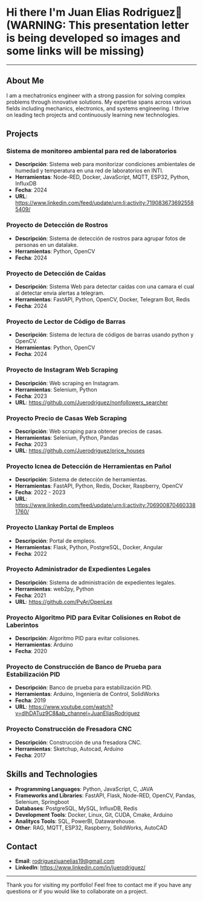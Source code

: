 # Hi there I'm Juan Elias Rodriguez👋 (WARNING: This presentation letter is being developed so images and some links will be missing)

------------------------------

## About Me
I am a mechatronics engineer with a strong passion for solving complex problems through innovative solutions. My expertise spans across various fields including mechanics, electronics, and systems engineering. I thrive on leading tech projects and continuously learning new technologies.


## Projects

### Sistema de monitoreo ambiental para red de laboratorios
- **Descripción**: Sistema web para monitorizar condiciones ambientales de humedad y temperatura en una red de laboratorios en INTI.
- **Herramientas**: Node-RED, Docker, JavaScript, MQTT, ESP32, Python, InfluxDB
- **Fecha**: 2024
- **URL**: https://www.linkedin.com/feed/update/urn:li:activity:7190836736925585409/

### Proyecto de Detección de Rostros
- **Descripción**: Sistema de detección de rostros para agrupar fotos de personas en un datalake.
- **Herramientas**: Python, OpenCV
- **Fecha**: 2024

### Proyecto de Detección de Caídas
- **Descripción**: Sistema Web para detectar caídas con una camara el cual al detectar envia alertas a telegram.
- **Herramientas**: FastAPI, Python, OpenCV, Docker, Telegram Bot, Redis
- **Fecha**: 2024

### Proyecto de Lector de Código de Barras
- **Descripción**: Sistema de lectura de códigos de barras usando python y OpenCV.
- **Herramientas**: Python, OpenCV
- **Fecha**: 2024

### Proyecto de Instagram Web Scraping
- **Descripción**: Web scraping en Instagram.
- **Herramientas**: Selenium, Python
- **Fecha**: 2023
- **URL**: https://github.com/Juerodriguez/nonfollowers_searcher

### Proyecto Precio de Casas Web Scraping
- **Descripción**: Web scraping para obtener precios de casas.
- **Herramientas**: Selenium, Python, Pandas
- **Fecha**: 2023
- **URL**: https://github.com/Juerodriguez/price_houses

### Proyecto Icnea de Detección de Herramientas en Pañol
- **Descripción**: Sistema de detección de herramientas.
- **Herramientas**: FastAPI, Python, Redis, Docker, Raspberry, OpenCV
- **Fecha**: 2022 - 2023
- **URL**: https://www.linkedin.com/feed/update/urn:li:activity:7069008704603381760/

### Proyecto Llankay Portal de Empleos
- **Descripción**: Portal de empleos.
- **Herramientas**: Flask, Python, PostgreSQL, Docker, Angular
- **Fecha**: 2022

### Proyecto Administrador de Expedientes Legales
- **Descripción**: Sistema de administración de expedientes legales.
- **Herramientas**: web2py, Python
- **Fecha**: 2021
- **URL**: https://github.com/PyAr/OpenLex

### Proyecto Algoritmo PID para Evitar Colisiones en Robot de Laberintos
- **Descripción**: Algoritmo PID para evitar colisiones.
- **Herramientas**: Arduino
- **Fecha**: 2020

### Proyecto de Construcción de Banco de Prueba para Estabilización PID
- **Descripción**: Banco de prueba para estabilización PID.
- **Herramientas**: Arduino, Ingeniería de Control, SolidWorks
- **Fecha**: 2019
- **URL**: https://www.youtube.com/watch?v=dlhDATuz9C8&ab_channel=JuanEliasRodriguez

### Proyecto Construcción de Fresadora CNC
- **Descripción**: Construcción de una fresadora CNC.
- **Herramientas**: Sketchup, Autocad, Arduino
- **Fecha**: 2017

## Skills and Technologies

- **Programming Languages**: Python, JavaScript, C, JAVA
- **Frameworks and Libraries**: FastAPI, Flask, Node-RED, OpenCV, Pandas, Selenium, Springboot
- **Databases**: PostgreSQL, MySQL, InfluxDB, Redis
- **Development Tools**: Docker, Linux, Git, CUDA, Cmake, Arduino
- **Analitycs Tools**: SQL, PowerBI, Datawarehouse.
- **Other**: RAG, MQTT, ESP32, Raspberry, SolidWorks, AutoCAD

## Contact

- **Email**: rodriguezjuanelias19@gmail.com
- **LinkedIn**: https://www.linkedin.com/in/juerodriguez/

---

Thank you for visiting my portfolio! Feel free to contact me if you have any questions or if you would like to collaborate on a project.
